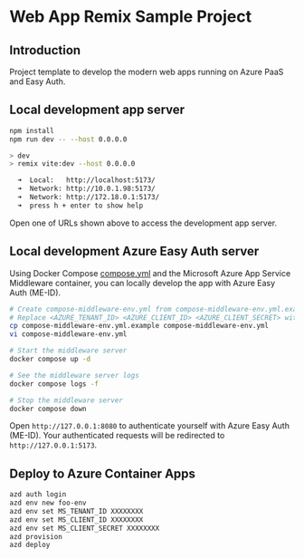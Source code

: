 # Web App Remix Sample Project

## Introduction

Project template to develop the modern web apps running on Azure PaaS and Easy Auth.

## Local development app server

```sh
npm install
npm run dev -- --host 0.0.0.0

> dev
> remix vite:dev --host 0.0.0.0

  ➜  Local:   http://localhost:5173/
  ➜  Network: http://10.0.1.98:5173/
  ➜  Network: http://172.18.0.1:5173/
  ➜  press h + enter to show help
```

Open one of URLs shown above to access the development app server.

## Local development Azure Easy Auth server

Using Docker Compose [compose.yml](compose.yml) and the Microsoft Azure App Service Middleware container,
you can locally develop the app with Azure Easy Auth (ME-ID).

```sh
# Create compose-middleware-env.yml from compose-middleware-env.yml.example
# Replace <AZURE_TENANT_ID> <AZURE_CLIENT_ID> <AZURE_CLIENT_SECRET> with values of the ME-ID app registration.
cp compose-middleware-env.yml.example compose-middleware-env.yml
vi compose-middleware-env.yml

# Start the middleware server
docker compose up -d

# See the middleware server logs
docker compose logs -f

# Stop the middleware server
docker compose down
```

Open `http://127.0.0.1:8080` to authenticate yourself with Azure Easy Auth (ME-ID).
Your authenticated requests will be redirected to `http://127.0.0.1:5173`.

## Deploy to Azure Container Apps

```sh
azd auth login
azd env new foo-env
azd env set MS_TENANT_ID XXXXXXXX
azd env set MS_CLIENT_ID XXXXXXXX
azd env set MS_CLIENT_SECRET XXXXXXXX
azd provision
azd deploy
```
